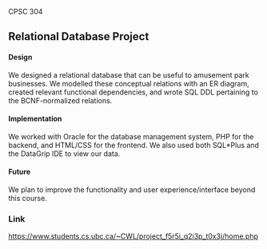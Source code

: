 CPSC 304
## Relational Database Project

#### Design
We designed a relational database that can be useful to amusement park businesses. We modelled these conceptual relations with an ER diagram, created relevant functional dependencies, and wrote SQL DDL pertaining to the BCNF-normalized relations.

#### Implementation
We worked with Oracle for the database management system, PHP for the backend, and HTML/CSS for the frontend. We also used both SQL*Plus and the DataGrip IDE to view our data.

#### Future
We plan to improve the functionality and user experience/interface beyond this course.

### Link
https://www.students.cs.ubc.ca/~CWL/project_f5r5i_q2i3p_t0x3j/home.php
